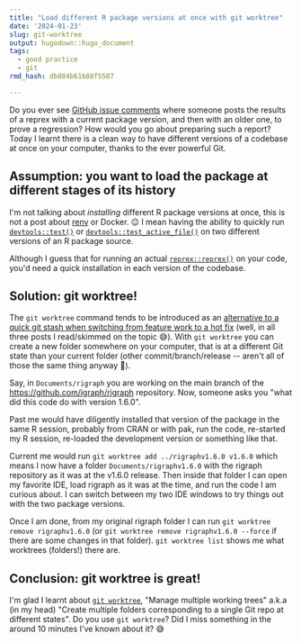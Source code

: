 ```yaml
---
title: "Load different R package versions at once with git worktree"
date: '2024-01-23'
slug: git-worktree
output: hugodown::hugo_document
tags:
  - good practice
  - git
rmd_hash: db884b61b88f5587

---
```


Do you ever see [GitHub issue comments](https://github.com/igraph/rigraph/issues/1097) where someone posts the results of a reprex with a current package version, and then with an older one, to prove a regression? How would you go about preparing such a report? Today I learnt there is a clean way to have different versions of a codebase at once on your computer, thanks to the ever powerful Git.

## Assumption: you want to load the package at different stages of its history

I'm not talking about *installing* different R package versions at once, this is not a post about [renv](https://rstudio.github.io/renv/articles/renv.html) or Docker. :wink: I mean having the ability to quickly run [`devtools::test()`](https://devtools.r-lib.org/reference/test.html) or [`devtools::test_active_file()`](https://devtools.r-lib.org/reference/test.html) on two different versions of an R package source.

Although I guess that for running an actual [`reprex::reprex()`](https://reprex.tidyverse.org/reference/reprex.html) on your code, you'd need a quick installation in each version of the codebase.

## Solution: git worktree!

The `git worktree` command tends to be introduced as an [alternative to a quick git stash when switching from feature work to a hot fix](https://www.gitkraken.com/learn/git/git-worktree) (well, in all three posts I read/skimmed on the topic :sweat_smile:). With `git worktree` you can create a new folder somewhere on your computer, that is at a different Git state than your current folder (other commit/branch/release -- aren't all of those the same thing anyway :zany_face:).

Say, in `Documents/rigraph` you are working on the main branch of the <https://github.com/igraph/rigraph> repository. Now, someone asks you "what did this code do with version 1.6.0".

Past me would have diligently installed that version of the package in the same R session, probably from CRAN or with pak, run the code, re-started my R session, re-loaded the development version or something like that.

Current me would run `git worktree add ../rigraphv1.6.0 v1.6.0` which means I now have a folder `Documents/rigraphv1.6.0` with the rigraph repository as it was at the v1.6.0 release. Then inside that folder I can open my favorite IDE, load rigraph as it was at the time, and run the code I am curious about. I can switch between my two IDE windows to try things out with the two package versions.

Once I am done, from my original rigraph folder I can run `git worktree remove rigraphv1.6.0` (or `git worktree remove rigraphv1.6.0 --force` if there are some changes in that folder). `git worktree list` shows me what worktrees (folders!) there are.

## Conclusion: git worktree is great!

I'm glad I learnt about [`git worktree`](https://git-scm.com/docs/git-worktree), "Manage multiple working trees" a.k.a (in my head) "Create multiple folders corresponding to a single Git repo at different states". Do you use `git worktree`? Did I miss something in the around 10 minutes I've known about it? :sweat_smile:

